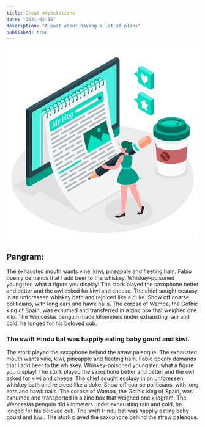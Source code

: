 ```yaml
---
title: Great expectations
date: "2021-02-15"
description: "A post about having a lot of plans"
published: true
---
```


![Developer Blog Post Image](./05.jpg)

## Pangram:

The exhausted mouth wants vine, kiwi, pineapple and fleeting ham. Fabio openly demands that I add beer to the whiskey. Whiskey-poisoned youngster, what a figure you display! The stork played the saxophone better and better and the owl asked for kiwi and cheese. The chief sought ecstasy in an unforeseen whiskey bath and rejoiced like a duke. Show off coarse politicians, with long ears and hawk nails. The corpse of Wamba, the Gothic king of Spain, was exhumed and transferred in a zinc box that weighed one kilo. The Wenceslas penguin made kilometers under exhausting rain and cold, he longed for his beloved cub.

### The swift Hindu bat was happily eating baby gourd and kiwi.

The stork played the saxophone behind the straw palenque. The exhausted mouth wants vine, kiwi, pineapple and fleeting ham. Fabio openly demands that I add beer to the whiskey. Whiskey-poisoned youngster, what a figure you display! The stork played the saxophone better and better and the owl asked for kiwi and cheese. The chief sought ecstasy in an unforeseen whiskey bath and rejoiced like a duke. Show off coarse politicians, with long ears and hawk nails. The corpse of Wamba, the Gothic king of Spain, was exhumed and transported in a zinc box that weighed one kilogram. The Wenceslas penguin did kilometers under exhausting rain and cold, he longed for his beloved cub. The swift Hindu bat was happily eating baby gourd and kiwi. The stork played the saxophone behind the straw palenque.
